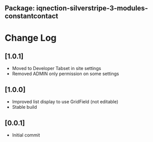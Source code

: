 ## Package: iqnection-silverstripe-3-modules-constantcontact
# Change Log


## [1.0.1]
- Moved to Developer Tabset in site settings
- Removed ADMIN only permission on some settings

## [1.0.0]
- Improved list display to use GridField (not editable)
- Stable build

## [0.0.1]
- Initial commit
